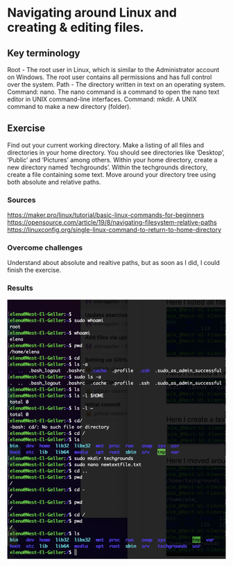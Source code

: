 # Navigating around Linux and creating & editing files.


## Key terminology
Root - The root user in Linux, which is similar to the Administrator account on Windows. The root user contains all permissions and has full control over the system.
Path - The directory written in text on an operating system.
Command: nano. The nano command is a command to open the nano text editor in UNIX command-line interfaces.
Command: mkdir. A UNIX command to make a new directory (folder).


## Exercise
Find out your current working directory.
Make a listing of all files and directories in your home directory. You should see directories like ‘Desktop’, ‘Public’ and ‘Pictures’ among others.
Within your home directory, create a new directory named ‘techgrounds’.
Within the techgrounds directory, create a file containing some text.
Move around your directory tree using both absolute and relative paths.


### Sources
https://maker.pro/linux/tutorial/basic-linux-commands-for-beginners
https://opensource.com/article/19/8/navigating-filesystem-relative-paths
https://linuxconfig.org/single-linux-command-to-return-to-home-directory


### Overcome challenges
Understand about absolute and realtive paths, but as soon as I did, I could finish the exercise.

### Results
![Screenshot](https://github.com/Techgrounds-Cloud-9/cloud-9-elenageller/blob/main/00_includes/LNX-002.png)

